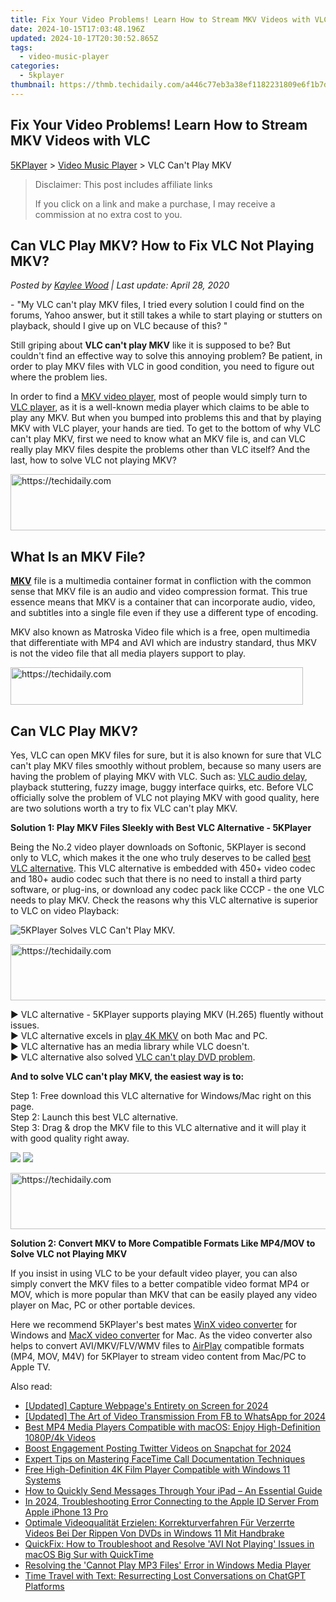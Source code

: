 ```yaml
---
title: Fix Your Video Problems! Learn How to Stream MKV Videos with VLC
date: 2024-10-15T17:03:48.196Z
updated: 2024-10-17T20:30:52.865Z
tags:
  - video-music-player
categories:
  - 5kplayer
thumbnail: https://thmb.techidaily.com/a446c77eb3a38ef1182231809e6f1b7dff4f649191871eaf498a91e3c9faa20f.jpg
---
```


## Fix Your Video Problems! Learn How to Stream MKV Videos with VLC

[5KPlayer](https://tools.techidaily.com/5kplayer/products/) \> [Video Music Player](https://tools.techidaily.com/5kplayer/video-music-player/) \> VLC Can't Play MKV

>  Disclaimer: This post includes affiliate links
>
>  If you click on a link and make a purchase, I may receive a commission at no extra cost to you.
>

## Can VLC Play MKV? How to Fix VLC Not Playing MKV?

 _Posted by [Kaylee Wood](https://www.quora.com/profile/Amanda-Hu-21) | Last update: April 28, 2020_

\- "My VLC can't play MKV files, I tried every solution I could find on the forums, Yahoo answer, but it still takes a while to start playing or stutters on playback, should I give up on VLC because of this? "

Still griping about **VLC can't play MKV** like it is supposed to be? But couldn't find an effective way to solve this annoying problem? Be patient, in order to play MKV files with VLC in good condition, you need to figure out where the problem lies. 

In order to find a [MKV video player](https://tools.techidaily.com/5kplayer/video-music-player/), most of people would simply turn to [VLC player](https://tools.techidaily.com/5kplayer/products/), as it is a well-known media player which claims to be able to play any MKV. But when you bumped into problems this and that by playing MKV with VLC player, your hands are tied. To get to the bottom of why VLC can't play MKV, first we need to know what an MKV file is, and can VLC really play MKV files despite the problems other than VLC itself? And the last, how to solve VLC not playing MKV? 

<!-- affiliate ads begin -->
<a href="https://appsumo.8odi.net/c/5597632/2082526/7443" target="_top" id="2082526">
  <img src="//a.impactradius-go.com/display-ad/7443-2082526" border="0" alt="https://techidaily.com" width="728" height="90"/>
</a>
<img height="0" width="0" src="https://appsumo.8odi.net/i/5597632/2082526/7443" style="position:absolute;visibility:hidden;" border="0" />
<!-- affiliate ads end -->

## What Is an MKV File?

[**MKV**](https://en.wikipedia.org/wiki/Matroska) file is a multimedia container format in confliction with the common sense that MKV file is an audio and video compression format. This true essence means that MKV is a container that can incorporate audio, video, and subtitles into a single file even if they use a different type of encoding. 

MKV also known as Matroska Video file which is a free, open multimedia that differentiate with MP4 and AVI which are industry standard, thus MKV is not the video file that all media players support to play.

<!-- affiliate ads begin -->
<a href="https://aligracehair.sjv.io/c/5597632/2135418/19272" target="_top" id="2135418">
  <img src="//a.impactradius-go.com/display-ad/19272-2135418" border="0" alt="https://techidaily.com" width="468" height="60"/>
</a>
<img height="0" width="0" src="https://aligracehair.sjv.io/i/5597632/2135418/19272" style="position:absolute;visibility:hidden;" border="0" />
<!-- affiliate ads end -->

## Can VLC Play MKV?

Yes, VLC can open MKV files for sure, but it is also known for sure that VLC can't play MKV files smoothly without problem, because so many users are having the problem of playing MKV with VLC. Such as: [VLC audio delay](https://tools.techidaily.com/5kplayer/video-music-player/), playback stuttering, fuzzy image, buggy interface quirks, etc. Before VLC officially solve the problem of VLC not playing MKV with good quality, here are two solutions worth a try to fix VLC can't play MKV. 

**Solution 1: Play MKV Files Sleekly with Best VLC Alternative - 5KPlayer** 

Being the No.2 video player downloads on Softonic, 5KPlayer is second only to VLC, which makes it the one who truly deserves to be called [best VLC alternative](https://tools.techidaily.com/5kplayer/video-music-player/). This VLC alternative is embedded with 450+ video codec and 180+ audio codec such that there is no need to install a third party software, or plug-ins, or download any codec pack like CCCP - the one VLC needs to play MKV. Check the reasons why this VLC alternative is superior to VLC on video Playback:

![5KPlayer Solves VLC Can't Play MKV.](https://www.5kplayer.com/video-music-player/img/play-8k-movies-on-mac.jpg) 

<!-- affiliate ads begin -->
<a href="https://appsumo.8odi.net/c/5597632/2094480/7443" target="_top" id="2094480">
  <img src="//a.impactradius-go.com/display-ad/7443-2094480" border="0" alt="https://techidaily.com" width="728" height="90"/>
</a>
<img height="0" width="0" src="https://appsumo.8odi.net/i/5597632/2094480/7443" style="position:absolute;visibility:hidden;" border="0" />
<!-- affiliate ads end -->

▶ VLC alternative - 5KPlayer supports playing MKV (H.265) fluently without issues.   
▶ VLC alternative excels in [play 4K MKV](https://tools.techidaily.com/5kplayer/video-music-player/) on both Mac and PC.  
▶ VLC alternative has an media library while VLC doesn't.  
▶ VLC alternative also solved [VLC can't play DVD problem](https://tools.techidaily.com/5kplayer/video-music-player/). 

**And to solve VLC can't play MKV, the easiest way is to:**

Step 1: Free download this VLC alternative for Windows/Mac right on this page.   
Step 2: Launch this best VLC alternative.   
Step 3: Drag & drop the MKV file to this VLC alternative and it will play it with good quality right away. 

[![](https://www.5kplayer.com/video-music-player/../button/freedownwhitewin.png)](https://tools.techidaily.com/5kplayer/products/) [![](https://www.5kplayer.com/video-music-player/../button/freedownbackmac.png)](https://tools.techidaily.com/5kplayer/products/) 

<!-- affiliate ads begin -->
<a href="https://ephamedtechinc.pxf.io/c/5597632/2137227/26400" target="_top" id="2137227">
  <img src="//a.impactradius-go.com/display-ad/26400-2137227" border="0" alt="https://techidaily.com" width="728" height="90"/>
</a>
<img height="0" width="0" src="https://ephamedtechinc.pxf.io/i/5597632/2137227/26400" style="position:absolute;visibility:hidden;" border="0" />
<!-- affiliate ads end -->

**Solution 2: Convert MKV to More Compatible Formats Like MP4/MOV to Solve VLC not Playing MKV** 

If you insist in using VLC to be your default video player, you can also simply convert the MKV files to a better compatible video format MP4 or MOV, which is more popular than MKV that can be easily played any video player on Mac, PC or other portable devices. 

 Here we recommend 5KPlayer's best mates [WinX video converter](https://tools.techidaily.com/5kplayer/products/) for Windows and [MacX video converter](https://tools.techidaily.com/5kplayer/products/) for Mac. As the video converter also helps to convert AVI/MKV/FLV/WMV files to [AirPlay](https://tools.techidaily.com/5kplayer/airplay/) compatible formats (MP4, MOV, M4V) for 5KPlayer to stream video content from Mac/PC to Apple TV.

<ins class="adsbygoogle"
     style="display:block"
     data-ad-format="autorelaxed"
     data-ad-client="ca-pub-7571918770474297"
     data-ad-slot="1223367746"></ins>

<ins class="adsbygoogle"
     style="display:block"
     data-ad-client="ca-pub-7571918770474297"
     data-ad-slot="8358498916"
     data-ad-format="auto"
     data-full-width-responsive="true"></ins>

<span class="atpl-alsoreadstyle">Also read:</span>
<div><ul>
<li><a href="https://screen-recording.techidaily.com/updated-capture-webpages-entirety-on-screen-for-2024/"><u>[Updated] Capture Webpage's Entirety on Screen for 2024</u></a></li>
<li><a href="https://facebook-videos.techidaily.com/updated-the-art-of-video-transmission-from-fb-to-whatsapp-for-2024/"><u>[Updated] The Art of Video Transmission From FB to WhatsApp for 2024</u></a></li>
<li><a href="https://video-creation-software.techidaily.com/best-mp4-media-players-compatible-with-macos-enjoy-high-definition-1080p4k-videos/"><u>Best MP4 Media Players Compatible with macOS: Enjoy High-Definition 1080P/4k Videos</u></a></li>
<li><a href="https://twitter-videos.techidaily.com/boost-engagement-posting-twitter-videos-on-snapchat-for-2024/"><u>Boost Engagement Posting Twitter Videos on Snapchat for 2024</u></a></li>
<li><a href="https://video-screen-grab.techidaily.com/expert-tips-on-mastering-facetime-call-documentation-techniques/"><u>Expert Tips on Mastering FaceTime Call Documentation Techniques</u></a></li>
<li><a href="https://video-creation-software.techidaily.com/free-high-definition-4k-film-player-compatible-with-windows-11-systems/"><u>Free High-Definition 4K Film Player Compatible with Windows 11 Systems</u></a></li>
<li><a href="https://techno-recovery.techidaily.com/how-to-quickly-send-messages-through-your-ipad-an-essential-guide/"><u>How to Quickly Send Messages Through Your iPad – An Essential Guide</u></a></li>
<li><a href="https://apple-account.techidaily.com/in-2024-troubleshooting-error-connecting-to-the-apple-id-server-from-apple-iphone-13-pro-by-drfone-ios/"><u>In 2024, Troubleshooting Error Connecting to the Apple ID Server From Apple iPhone 13 Pro</u></a></li>
<li><a href="https://some-guidance.techidaily.com/optimale-videoqualitat-erzielen-korrekturverfahren-fur-verzerrte-videos-bei-der-rippen-von-dvds-in-windows-11-mit-handbrake/"><u>Optimale Videoqualität Erzielen: Korrekturverfahren Für Verzerrte Videos Bei Der Rippen Von DVDs in Windows 11 Mit Handbrake</u></a></li>
<li><a href="https://video-creation-software.techidaily.com/quickfix-how-to-troubleshoot-and-resolve-avi-not-playing-issues-in-macos-big-sur-with-quicktime/"><u>QuickFix: How to Troubleshoot and Resolve 'AVI Not Playing' Issues in macOS Big Sur with QuickTime</u></a></li>
<li><a href="https://video-creation-software.techidaily.com/resolving-the-cannot-play-mp3-files-error-in-windows-media-player/"><u>Resolving the 'Cannot Play MP3 Files' Error in Windows Media Player</u></a></li>
<li><a href="https://tech-haven.techidaily.com/time-travel-with-text-resurrecting-lost-conversations-on-chatgpt-platforms/"><u>Time Travel with Text: Resurrecting Lost Conversations on ChatGPT Platforms</u></a></li>
</ul></div>

